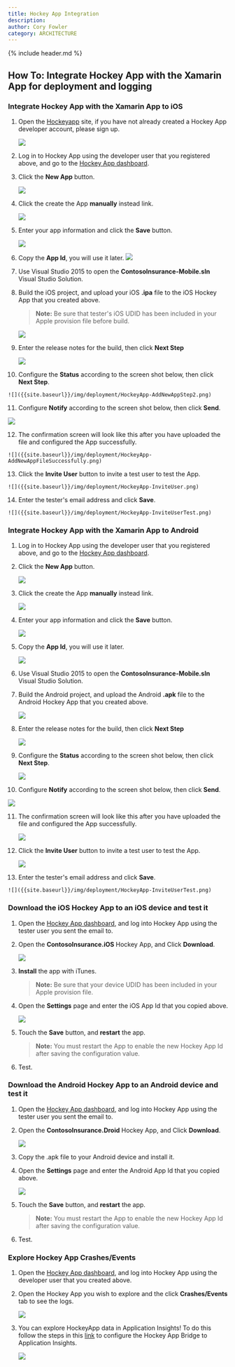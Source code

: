 ```yaml
---
title: Hockey App Integration
description:
author: Cory Fowler
category: ARCHITECTURE
---
```


{% include header.md %}

## How To: Integrate Hockey App with the Xamarin App for deployment and logging ##

### Integrate Hockey App with the Xamarin App to iOS ###
1. Open the [Hockeyapp](https://www.hockeyapp.net/ "Hockeyapp") site, if you have not already created a Hockey App developer account, please sign up.

    ![]({{site.baseurl}}/img/deployment/HockeyApp-SignUp.png)

2. Log in to Hockey App using the developer user that you registered above, and go to the [Hockey App dashboard](https://rink.hockeyapp.net/manage/dashboard "Hockey App dashboard").

3. Click the **New App** button.

    ![]({{site.baseurl}}/img/deployment/HockeyApp-NewApp.png)

4. Click the create the App **manually** instead link.

    ![]({{site.baseurl}}/img/deployment/HockeyApp-ManuallyCreate.png)

5. Enter your app information and click the **Save** button.

   ![]({{site.baseurl}}/img/deployment/HockeyApp-CreatDetail.png)

6. Copy the **App Id**, you will use it later.
   ![]({{site.baseurl}}/img/deployment/HockeyApp-CopyAppId.png)

7. Use Visual Studio 2015 to open the **ContosoInsurance-Mobile.sln** Visual Studio Solution.

8. Build the iOS project, and upload your iOS **.ipa** file to the iOS Hockey App that you created above.

   > **Note:** Be sure that tester's iOS UDID has been included in your Apple provision file before build.

    ![]({{site.baseurl}}/img/deployment/HockeyApp-AddNewAppFile.png)

9. Enter the release notes for the build, then click **Next Step**

   ![]({{site.baseurl}}/img/deployment/HockeyApp-AddNewAppStep1.png)

10.  Configure the **Status** according to the screen shot below, then click **Next Step**.

    ![]({{site.baseurl}}/img/deployment/HockeyApp-AddNewAppStep2.png)

11.  Configure **Notify** according to the screen shot below, then click **Send**.

   ![]({{site.baseurl}}/img/deployment/HockeyApp-AddNewAppStep3.png)

12.  The confirmation screen will look like this after you have uploaded the file and configured the App successfully.

    ![]({{site.baseurl}}/img/deployment/HockeyApp-AddNewAppFileSuccessfully.png)

13.  Click the **Invite User** button to invite a test user to test the App.

    ![]({{site.baseurl}}/img/deployment/HockeyApp-InviteUser.png)

14.  Enter the tester's email address and click **Save**.

    ![]({{site.baseurl}}/img/deployment/HockeyApp-InviteUserTest.png)

### Integrate Hockey App with the Xamarin App to Android ###
1. Log in to Hockey App using the developer user that you registered above, and go to the [Hockey App dashboard](https://rink.hockeyapp.net/manage/dashboard "Hockey App dashboard").
2. Click the **New App** button.

    ![]({{site.baseurl}}/img/deployment/HockeyApp-NewApp.png)

3. Click the create the App **manually** instead link.

    ![]({{site.baseurl}}/img/deployment/HockeyApp-ManuallyCreate.png)

4. Enter your app information and click the **Save** button.

   ![]({{site.baseurl}}/img/deployment/HockeyApp-CreatDetailAndroid.png)

5. Copy the **App Id**, you will use it later.

   ![]({{site.baseurl}}/img/deployment/HockeyApp-CopyAppIdAndroid.png)

6. Use Visual Studio 2015 to open the **ContosoInsurance-Mobile.sln** Visual Studio Solution.

7. Build the Android project, and upload the Android **.apk** file to the Android Hockey App that you created above.

    ![]({{site.baseurl}}/img/deployment/HockeyApp-AddNewAppFileAndroid.png)

8. Enter the release notes for the build, then click **Next Step**

   ![]({{site.baseurl}}/img/deployment/HockeyApp-AddNewAppStep1.png)

9. Configure the **Status** according to the screen shot below, then click **Next Step**.

    ![]({{site.baseurl}}/img/deployment/HockeyApp-AddNewAppStep2.png)

10. Configure **Notify** according to the screen shot below, then click **Send**.

   ![]({{site.baseurl}}/img/deployment/HockeyApp-AddNewAppStep3.png)

11. The confirmation screen will look like this after you have uploaded the file and configured the App successfully.

    ![]({{site.baseurl}}/img/deployment/HockeyApp-AddNewAppFileSuccessfullyAndroid.png)

12. Click the **Invite User** button to invite a test user to test the App.

    ![]({{site.baseurl}}/img/deployment/HockeyApp-InviteUser.png)

13.  Enter the tester's email address and click **Save**.

    ![]({{site.baseurl}}/img/deployment/HockeyApp-InviteUserTest.png)

### Download the iOS Hockey App to an iOS device and test it ###
1. Open the [Hockey App dashboard](https://rink.hockeyapp.net/manage/dashboard "Hockey App dashboard"), and log into Hockey App using the tester user you sent the email to.
2. Open the **ContosoInsurance.iOS** Hockey App, and Click **Download**.

    ![]({{site.baseurl}}/img/deployment/HockeyApp-DownloadOS.png)

3. **Install** the app with iTunes.

   > **Note:** Be sure that your device UDID has been included in your Apple provision file.

4. Open the **Settings** page and enter the iOS App Id that you copied above.

	![]({{site.baseurl}}/img/deployment/HockeyApp-PastAppId.png)

5. Touch the **Save** button, and **restart** the app. 
	
   > **Note:** You must restart the App to enable the new Hockey App Id after saving the configuration value.

6. Test.

### Download the Android Hockey App to an Android device and test it ###
1. Open the [Hockey App dashboard](https://rink.hockeyapp.net/manage/dashboard "Hockey App dashboard"), and log into Hockey App using the tester user you sent the email to.
2. Open the **ContosoInsurance.Droid** Hockey App, and Click **Download**.

    ![]({{site.baseurl}}/img/deployment/HockeyApp-DownloadAndroid.png)

3. Copy the .apk file to your Android device and install it.

4. Open the **Settings** page and enter the Android App Id that you copied above.

	![]({{site.baseurl}}/img/deployment/HockeyApp-PastAppIdAndroid.png)

5. Touch the **Save** button, and **restart** the app. 
	
   > **Note:** You must restart the App to enable the new Hockey App Id after saving the configuration value.

6. Test.

### Explore Hockey App Crashes/Events ###
1. Open the [Hockey App dashboard](https://rink.hockeyapp.net/manage/dashboard "Hockey App dashboard"), and log into Hockey App using the developer user that you created above.
2. Open the Hockey App you wish to explore and the click **Crashes/Events** tab to see the logs.

    ![]({{site.baseurl}}/img/deployment/HockeyApp-events.png)

3. You can explore HockeyApp data in Application Insights!  To do this follow the steps in this [link](https://azure.microsoft.com/en-us/documentation/articles/app-insights-hockeyapp-bridge-app/ "Exploring HockeyApp data in Application Insights") to configure the Hockey App Bridge to Application Insights.

    ![]({{site.baseurl}}/img/deployment/HockeyApp-Insight.png)
